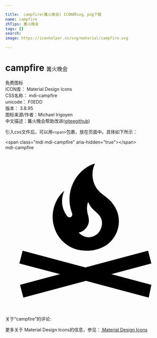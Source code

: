 ```yaml
---

title:  campfire(篝火晚会) ICON转svg、png下载
name: campfire
zhTips: 篝火晚会
tags: []
search: 
image: https://iconhelper.cn/svg/material/campfire.svg

---
```


# campfire  <small style="font-size: 60%;font-weight: 100">篝火晚会</small>


<div class="detail-page">
<p>
<span><span class="badge-success badge">免费图标</span> </span>
<br/>
<span>
ICON库：
<span class="badge-secondary badge">Material Design Icons</span> 
</span>
<br/>
<span>
CSS名称：
<span class="badge-secondary badge">mdi-campfire</span> 
</span>
<br/>
<span>
unicode：
<span class="badge-secondary badge">F0EDD</span> 
<copy-btn content='F0EDD' btn-title=""></copy-btn>
<copy-btn :content='String.fromCodePoint(parseInt("F0EDD", 16))' btn-title="复制U"></copy-btn>
</span>
<br/>
<span>
版本：
<span class="badge-secondary badge">3.8.95</span> 
</span>
<br/>
<span>图标来源/作者：<span class="badge-light badge">Michael Irigoyen</span></span> 
<br/>
<span class="zh-detail">中文描述：<span class="badge-primary badge">篝火晚会</span><span class="help-link"><span>帮助改进</span>(<a href="https://gitee.com/liuwave/icon-helper/edit/master/json/material/campfire.json" target="_blank" rel="noopener noreferrer">gitee</a><a href="https://github.com/liuwave/icon-helper/edit/master/json/material/campfire.json" target="_blank" rel="noopener noreferrer">github</a></span>)</span><br/>
</p>
</div>
<div class="alert alert-dark">
  <i class="mdi mdi-campfire mdi-48px"></i>
  <i class="mdi mdi-campfire mdi-36px"></i>
  <i class="mdi mdi-campfire mdi-24px"></i>
  <i class="mdi mdi-campfire mdi-18px"></i>
</div>
<div>
  <p>引入css文件后，可以用<code>&lt;span&gt;</code>包裹，放在页面中。具体如下所示：    
  </p>
  <div class="alert alert-primary" style="font-size: 14px">
    &lt;span class="mdi mdi-campfire" aria-hidden="true"&gt;&lt;/span&gt;
    <copy-btn content='<span class="mdi mdi-campfire" aria-hidden="true"></span>'></copy-btn>
  </div>
  <div class="alert alert-secondary">
    <i class="mdi mdi-campfire"
    style="font-size: 24px"
    aria-hidden="true"></i> mdi-campfire
    <copy-btn content="mdi-campfire" btn-title="复制图标名称"></copy-btn>
  </div>
</div>
<div id="svg" class="svg-wrap">
<svg xmlns="http://www.w3.org/2000/svg" viewBox="0 0 24 24"><path d="M15.9,18.5L21.9,20.1L21.5,22L12.1,19.5L2.7,22L2.2,20.1L8.2,18.5L2.1,16.9L2.6,15L12,17.5L21.4,15L21.9,16.9L15.9,18.5M16.07,7.92C15.91,7.7 15.71,7.5 15.5,7.33C15.05,6.9 14.5,6.59 14.06,6.13C13,5.08 12.79,3.34 13.44,2C12.79,2.17 12.18,2.54 11.67,2.95C9.84,4.46 9.11,7.1 10,9.38C10,9.45 10.04,9.53 10.04,9.62C10.04,9.78 9.93,9.92 9.79,10C9.63,10.05 9.46,10 9.33,9.9C9.28,9.86 9.25,9.82 9.22,9.77C8.42,8.74 8.29,7.26 8.84,6.07C7.65,7.06 7,8.72 7.11,10.29C7.13,10.65 7.18,11 7.3,11.36C7.41,11.8 7.59,12.23 7.82,12.61C8.57,13.86 9.9,14.76 11.32,14.94C12.84,15.14 14.46,14.85 15.63,13.79C16.93,12.59 17.4,10.67 16.71,9L16.61,8.83C16.47,8.5 16.28,8.2 16.04,7.93L16.07,7.92M13.83,12.47C13.63,12.65 13.31,12.83 13.05,12.91C12.26,13.19 11.46,12.79 11,12.31C11.84,12.11 12.34,11.47 12.5,10.83C12.61,10.25 12.39,9.78 12.29,9.22C12.21,8.69 12.22,8.23 12.42,7.73C12.55,8 12.69,8.28 12.86,8.5C13.41,9.22 14.27,9.54 14.45,10.5C14.47,10.63 14.5,10.72 14.5,10.83C14.5,11.43 14.26,12.07 13.82,12.47" /></svg>
</div>
<detail full-name='mdi-campfire'></detail>
<div>
<p>关于“campfire”的评论:</p>
</div>
<Vssue title="关于“campfire”的评论" ></Vssue>    
<div><p>更多关于 Material Design Icons的信息，参见：<a target="_blank" href="https://iconhelper.cn/material.html"> Material Design Icons</a>
</p></div>
